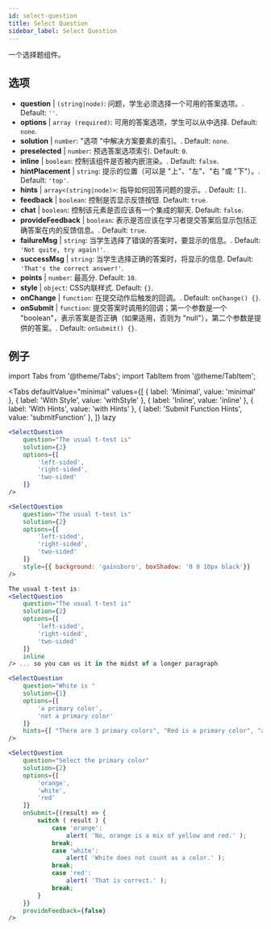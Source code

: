 ```yaml
---
id: select-question 
title: Select Question
sidebar_label: Select Question
---
```


一个选择题组件。

## 选项

* __question__ | `(string|node)`: 问题，学生必须选择一个可用的答案选项。. Default: `''`.
* __options__ | `array (required)`: 可用的答案选项，学生可以从中选择. Default: `none`.
* __solution__ | `number`: "选项 "中解决方案要素的索引。. Default: `none`.
* __preselected__ | `number`: 预选答案选项索引. Default: `0`.
* __inline__ | `boolean`: 控制该组件是否被内嵌渲染。. Default: `false`.
* __hintPlacement__ | `string`: 提示的位置（可以是 "上"、"左"、"右 "或 "下"）。. Default: `'top'`.
* __hints__ | `array<(string|node)>`: 指导如何回答问题的提示。. Default: `[]`.
* __feedback__ | `boolean`: 控制是否显示反馈按钮. Default: `true`.
* __chat__ | `boolean`: 控制该元素是否应该有一个集成的聊天. Default: `false`.
* __provideFeedback__ | `boolean`: 表示是否应该在学习者提交答案后显示包括正确答案在内的反馈信息。. Default: `true`.
* __failureMsg__ | `string`: 当学生选择了错误的答案时，要显示的信息。. Default: `'Not quite, try again!'`.
* __successMsg__ | `string`: 当学生选择正确的答案时，将显示的信息. Default: `'That's the correct answer!'`.
* __points__ | `number`: 最高分. Default: `10`.
* __style__ | `object`: CSS内联样式. Default: `{}`.
* __onChange__ | `function`: 在提交动作后触发的回调。. Default: `onChange() {}`.
* __onSubmit__ | `function`: 提交答案时调用的回调；第一个参数是一个 "boolean"，表示答案是否正确（如果适用，否则为 "null"），第二个参数是提供的答案。. Default: `onSubmit() {}`.


## 例子

import Tabs from '@theme/Tabs';
import TabItem from '@theme/TabItem';

<Tabs
    defaultValue="minimal"
    values={[
        { label: 'Minimal', value: 'minimal' },
        { label: 'With Style', value: 'withStyle' },
        { label: 'Inline', value: 'inline' },
        { label: 'With Hints', value: 'with Hints' },
        { label: 'Submit Function Hints', value: 'submitFunction' },
    ]}
    lazy
>

<TabItem value="minimal">

```jsx live
<SelectQuestion
    question="The usual t-test is"
    solution={2}
    options={[
        'left-sided',
        'right-sided',
        'two-sided'
    ]}
/>
```
</TabItem>

<TabItem value="withStyle">

```jsx live
<SelectQuestion
    question="The usual t-test is"
    solution={2}
    options={[
        'left-sided',
        'right-sided',
        'two-sided'
    ]}
    style={{ background: 'gainsboro', boxShadow: '0 0 10px black'}}
/>
```
</TabItem>

<TabItem value="inline">

```jsx live
The usual t-test is:
<SelectQuestion
    question="The usual t-test is"
    solution={2}
    options={[
        'left-sided',
        'right-sided',
        'two-sided'
    ]}
    inline
/> ... so you can us it in the midst of a longer paragraph
```
</TabItem>

<TabItem value="withHints">

```jsx live
<SelectQuestion
    question="White is "
    solution={1}
    options={[
        'a primary color',
        'not a primary color'
    ]}
    hints={[ "There are 3 primary colors", "Red is a primary color", "and so is yellow" ]}
/>
```
</TabItem>

<TabItem value="submitFunction">

```jsx live
<SelectQuestion
    question="Select the primary color"
    solution={2}
    options={[
        'orange',
        'white',
        'red'
    ]}
    onSubmit={(result) => {
        switch ( result ) {
            case 'orange':
                alert( 'No, orange is a mix of yellow and red.' );
            break;
            case 'white':
                alert( 'White does not count as a color.' );
            break;
            case 'red':
                alert( 'That is correct.' );
            break;
        }
    }}
    provideFeedback={false}
/> 
```
</TabItem>

</Tabs>
